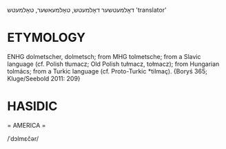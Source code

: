 דאָלמעטשער
דאָלמעטש, טאָלמעאשער, טאָלמעטש
'translator'

ETYMOLOGY
===========
ENHG dolmetscher, dolmetsch; from MHG tolmetsche; from a Slavic language (cf. Polish tłumacz; Old Polish tułmacz, tołmacz); from Hungarian tolmács; from a Turkic language (cf. Proto-Turkic *tilmaç).
{Boryś 365; Kluge/Seebold 2011: 209}

HASIDIC
=======
= AMERICA = 

/ˈdɔlmɛčər/